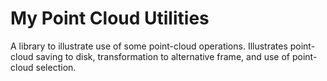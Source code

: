 # My Point Cloud Utilities

A library to illustrate use of some point-cloud operations.
Illustrates point-cloud saving to disk, transformation to alternative frame, and use of point-cloud selection.

    
